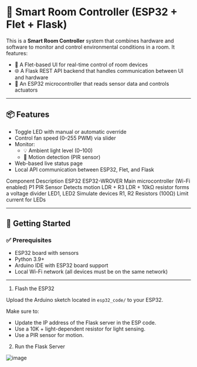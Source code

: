 # 🧠 Smart Room Controller (ESP32 + Flet + Flask)

This is a **Smart Room Controller** system that combines hardware and software to monitor and control environmental conditions in a room. It features:

- 📱 A Flet-based UI for real-time control of room devices
- 🌐 A Flask REST API backend that handles communication between UI and hardware
- 🔌 An ESP32 microcontroller that reads sensor data and controls actuators

---

## 📦 Features

- Toggle LED with manual or automatic override
- Control fan speed (0–255 PWM) via slider
- Monitor:
  - 💡 Ambient light level (0–100)
  - 🚶 Motion detection (PIR sensor)
- Web-based live status page
- Local API communication between ESP32, Flet, and Flask

Component	Description
ESP32	ESP32-WROVER	      Main microcontroller (Wi-Fi enabled)
P1	PIR Sensor      	    Detects motion
LDR + R3	            	  LDR + 10kΩ resistor forms a voltage divider
LED1, LED2    	          Simulate devices 
R1, R2	Resistors (100Ω)	Limit current for LEDs


---

## 🚀 Getting Started

### ✅ Prerequisites

- ESP32 board with sensors 
- Python 3.9+
- Arduino IDE with ESP32 board support
- Local Wi-Fi network (all devices must be on the same network)

---

1. Flash the ESP32

Upload the Arduino sketch located in `esp32_code/` to your ESP32.

Make sure to:
- Update the IP address of the Flask server in the ESP code.
- Use a 10K + light-dependent resistor for light sensing.
- Use a PIR sensor for motion.

2. Run the Flask Server


![image](https://github.com/user-attachments/assets/b8817888-1f6f-4ceb-84eb-f349a287610e)
